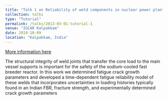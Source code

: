 ```yaml
---
title: "Talk 1 on Reliability of weld components in nuclear power plant core support structure"
collection: talks
type: "Tutorial"
permalink: /talks/2013-03-01-tutorial-1
venue: "IGCAR Kalpakkam"
date: 2019-10-09
location: "Kalpakkam, India"
---
```


[More information here](http://exampleurl.com)

The structural integrity of weld joints that transfer the core load to the main vessel supports is important for the safety of the sodium-cooled fast breeder reactor.  In this work we determined fatigue crack growth parameters and developed a time-dependent fatigue reliability model of these welds that incorporates uncertainties in loading histories typically found in an Indian FBR, fracture strength, and experimentally determined crack growth parameters
